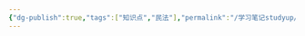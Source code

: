```yaml
---
{"dg-publish":true,"tags":["知识点","民法"],"permalink":"/学习笔记studyup/民法总论/股份请求权/","dgPassFrontmatter":true,"created":"2024-11-07T08:14:40.034+08:00","updated":"2024-11-07T08:14:40.346+08:00"}
---
```


